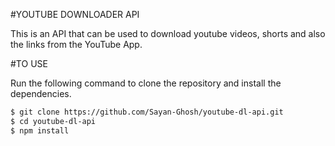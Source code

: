 #YOUTUBE DOWNLOADER API

This is an API that can be used to download youtube videos, shorts and also the links from the YouTube App.

#TO USE

Run the following command to clone the repository and install the dependencies.

```sh
$ git clone https://github.com/Sayan-Ghosh/youtube-dl-api.git
$ cd youtube-dl-api
$ npm install
```
